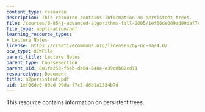 ```yaml
---
content_type: resource
description: This resource contains information on persistent trees.
file: /courses/6-854j-advanced-algorithms-fall-2005/1ef06de009ad99daf7c5d8b1a1334b7d_n2persistent.pdf
file_type: application/pdf
learning_resource_types:
- Lecture Notes
license: https://creativecommons.org/licenses/by-nc-sa/4.0/
ocw_type: OCWFile
parent_title: Lecture Notes
parent_type: CourseSection
parent_uid: 801fa253-f5eb-de84-048e-e39c0b02cd11
resourcetype: Document
title: n2persistent.pdf
uid: 1ef06de0-09ad-99da-f7c5-d8b1a1334b7d
---
```

This resource contains information on persistent trees.